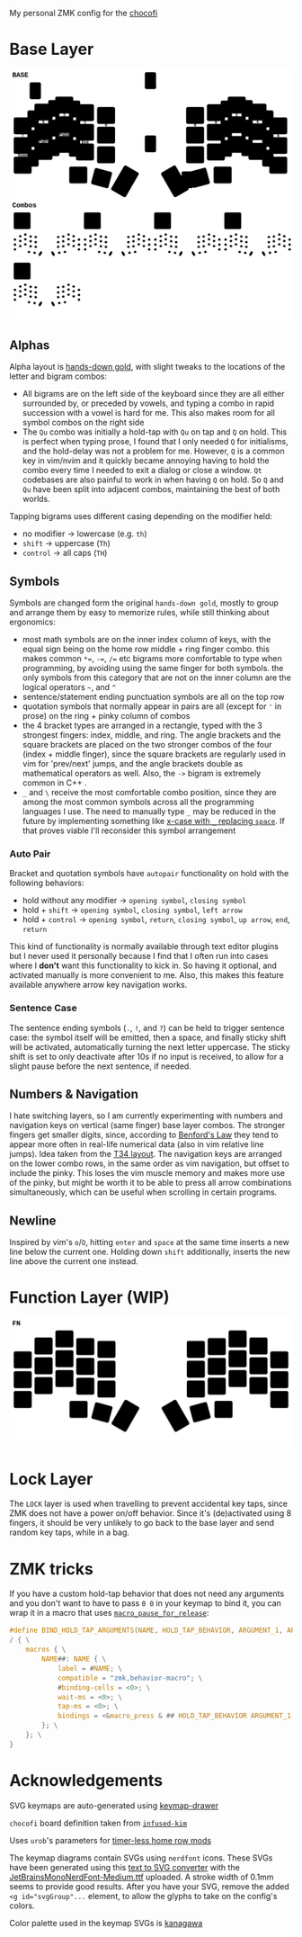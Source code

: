My personal ZMK config for the [chocofi](https://github.com/pashutk/chocofi)

# Base Layer
![Base layer](./base_layer.svg)

## Alphas
Alpha layout is [hands-down gold](https://sites.google.com/alanreiser.com/handsdown/home/hands-down-neu#h.8i2msuo3butx), with slight tweaks
to the locations of the letter and bigram combos:
 - All bigrams are on the left side of the keyboard since they are all either surrounded by, or preceded by vowels, and typing a combo in
   rapid succession with a vowel is hard for me.
   This also makes room for all symbol combos on the right side
 - The `Qu` combo was initially a hold-tap with `Qu` on tap and `Q` on hold.
   This is perfect when typing prose, I found that I only needed `Q` for initialisms, and the hold-delay was not a problem for me.
   However, `Q` is a common key in vim/nvim and it quickly became annoying having to hold the combo every time I needed to exit a dialog or
   close a window.
   `Qt` codebases are also painful to work in when having `Q` on hold.
   So `Q` and `Qu` have been split into adjacent combos, maintaining the best of both worlds.

Tapping bigrams uses different casing depending on the modifier held:
 - no modifier -> lowercase (e.g. `th`)
 - `shift` -> uppercase (`Th`)
 - `control` -> all caps (`TH`)

## Symbols
Symbols are changed form the original `hands-down gold`, mostly to group and arrange them by easy to memorize rules, while still thinking
about ergonomics:
 - most math symbols are on the inner index column of keys, with the equal sign being on the home row middle + ring finger combo.
   this makes common `*=`, `-=`, `/=` etc bigrams more comfortable to type when programming, by avoiding using the same finger for both
   symbols.
   the only symbols from this category that are not on the inner column are the logical operators `~`, and `^`
 - sentence/statement ending punctuation symbols are all on the top row
 - quotation symbols that normally appear in pairs are all (except for `'` in prose) on the ring + pinky column of combos
 - the 4 bracket types are arranged in a rectangle, typed with the 3 strongest fingers:
   index, middle, and ring.
   The angle brackets and the square brackets are placed on the two stronger combos of the four (index + middle finger), since the square
   brackets are regularly used in vim for 'prev/next' jumps, and the angle brackets double as mathematical operators as well.
   Also, the `->` bigram is extremely common in C++ .
 - `_` and `\` receive the most comfortable combo position, since they are among the most common symbols across all the programming
   languages I use.
   The need to manually type `_` may be reduced in the future by implementing something like [x-case with `_` replacing
   `space`](https://github.com/andrewjrae/kyria-keymap/tree/e3ad77dc4d48b8e6a842c9136c76c1021ab5976b#x-case).
   If that proves viable I'll reconsider this symbol arrangement

### Auto Pair
Bracket and quotation symbols have `autopair` functionality on hold with the following behaviors:
 - hold without any modifier -> `opening symbol`, `closing symbol`
 - hold + `shift` -> `opening symbol`, `closing symbol`, `left arrow`
 - hold + `control` -> `opening symbol`, `return`, `closing symbol`, `up arrow`, `end`, `return`

This kind of functionality is normally available through text editor plugins but I never used it personally because I find that I often run
into cases where I **don't** want this functionality to kick in.
So having it optional, and activated manually is more convenient to me.
Also, this makes this feature available anywhere arrow key navigation works.

### Sentence Case
The sentence ending symbols (`.`, `!`, and `?`) can be held to trigger sentence case:
the symbol itself will be emitted, then a space, and finally sticky shift will be activated, automatically turning the next letter
uppercase.
The sticky shift is set to only deactivate after 10s if no input is received, to allow for a slight pause before the next sentence, if
needed.

## Numbers & Navigation
I hate switching layers, so I am currently experimenting with numbers and navigation keys on vertical (same finger) base layer combos.
The stronger fingers get smaller digits, since, according to [Benford's Law](https://en.m.wikipedia.org/wiki/Benford%27s_law) they tend to
appear more often in real-life numerical data (also in vim relative line jumps).
Idea taken from the [T34 layout](https://www.jonashietala.se/blog/2021/06/03/the-t-34-keyboard-layout/#where-are-the-digits).
The navigation keys are arranged on the lower combo rows, in the same order as vim navigation, but offset to include the pinky.
This loses the vim muscle memory and makes more use of the pinky, but might be worth it to be able to press all arrow combinations
simultaneously, which can be useful when scrolling in certain programs.

## Newline
Inspired by vim's `o`/`O`, hitting `enter` and `space` at the same time inserts a new line below the current one.
Holding down `shift` additionally, inserts the new line above the current one instead.

# Function Layer (WIP)
![Function Layer](./function_layer.svg)

# Lock Layer
The `LOCK` layer is used when travelling to prevent accidental key taps, since ZMK does not have a power on/off behavior.
Since it's (de)activated using 8 fingers, it should be very unlikely to go back to the base layer and send random key taps, while in a bag.

# ZMK tricks
If you have a custom hold-tap behavior that does not need any arguments and you don't want to have to pass `0 0` in your keymap to bind it,
you can wrap it in a macro that uses [`macro_pause_for_release`](https://zmk.dev/docs/behaviors/macros#processing-continuation-on-release):

```c
#define BIND_HOLD_TAP_ARGUMENTS(NAME, HOLD_TAP_BEHAVIOR, ARGUMENT_1, ARGUMENT_2) \
/ { \
    macros { \
        NAME##: NAME { \
            label = #NAME; \
            compatible = "zmk,behavior-macro"; \
            #binding-cells = <0>; \
            wait-ms = <0>; \
            tap-ms = <0>; \
            bindings = <&macro_press & ## HOLD_TAP_BEHAVIOR ARGUMENT_1 ARGUMENT_2>, <&macro_pause_for_release>, <&macro_release & ## HOLD_TAP_BEHAVIOR ARGUMENT_1 ARGUMENT_2>; \
        }; \
    }; \
}
```

# Acknowledgements

SVG keymaps are auto-generated using [keymap-drawer](https://github.com/caksoylar/keymap-drawer)

`chocofi` board definition taken from [`infused-kim`](https://github.com/infused-kim/zmk-config)

Uses `urob`'s parameters for [timer-less home row mods](https://github.com/urob/zmk-config#timeless-homerow-mods)

The keymap diagrams contain SVGs using `nerdfont` icons.
These SVGs have been generated using this [text to SVG converter](https://danmarshall.github.io/google-font-to-svg-path/) with the
[JetBrainsMonoNerdFont-Medium.ttf](https://github.com/ryanoasis/nerd-fonts/releases/download/v3.0.2/JetBrainsMono.zip) uploaded.
A stroke width of 0.1mm seems to provide good results.
After you have your SVG, remove the added `<g id="svgGroup"...` element, to allow the glyphs to take on the config's colors.

Color palette used in the keymap SVGs is [kanagawa](https://github.com/rebelot/kanagawa.nvim/)
